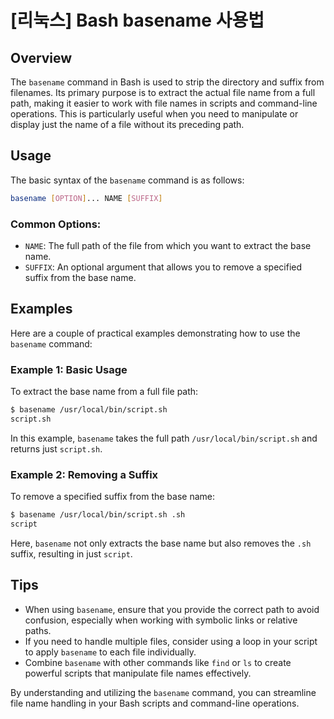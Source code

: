 # [리눅스] Bash basename 사용법

## Overview
The `basename` command in Bash is used to strip the directory and suffix from filenames. Its primary purpose is to extract the actual file name from a full path, making it easier to work with file names in scripts and command-line operations. This is particularly useful when you need to manipulate or display just the name of a file without its preceding path.

## Usage
The basic syntax of the `basename` command is as follows:

```bash
basename [OPTION]... NAME [SUFFIX]
```

### Common Options:
- `NAME`: The full path of the file from which you want to extract the base name.
- `SUFFIX`: An optional argument that allows you to remove a specified suffix from the base name.

## Examples
Here are a couple of practical examples demonstrating how to use the `basename` command:

### Example 1: Basic Usage
To extract the base name from a full file path:

```bash
$ basename /usr/local/bin/script.sh
script.sh
```
In this example, `basename` takes the full path `/usr/local/bin/script.sh` and returns just `script.sh`.

### Example 2: Removing a Suffix
To remove a specified suffix from the base name:

```bash
$ basename /usr/local/bin/script.sh .sh
script
```
Here, `basename` not only extracts the base name but also removes the `.sh` suffix, resulting in just `script`.

## Tips
- When using `basename`, ensure that you provide the correct path to avoid confusion, especially when working with symbolic links or relative paths.
- If you need to handle multiple files, consider using a loop in your script to apply `basename` to each file individually.
- Combine `basename` with other commands like `find` or `ls` to create powerful scripts that manipulate file names effectively.

By understanding and utilizing the `basename` command, you can streamline file name handling in your Bash scripts and command-line operations.
